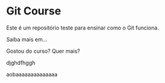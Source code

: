 # Git Course

Este é um repositório teste para ensinar como o Git funciona.

Saiba mais em...

Gostou do curso? Quer mais?

djghdfhggh

aobaaaaaaaaaaaaaa


